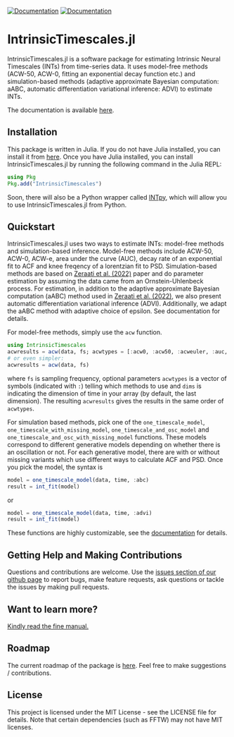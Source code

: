 [![Documentation](https://img.shields.io/badge/docs-stable-blue.svg)](https://duodenum96.github.io/IntrinsicTimescales.jl/stable/home)
[![Documentation](https://img.shields.io/badge/docs-dev-blue.svg)](https://duodenum96.github.io/IntrinsicTimescales.jl/stable/home)
# IntrinsicTimescales.jl

IntrinsicTimescales.jl is a software package for estimating Intrinsic Neural Timescales (INTs) from time-series data. It uses model-free methods (ACW-50, ACW-0, fitting an exponential decay function etc.) and simulation-based methods (adaptive approximate Bayesian computation: aABC, automatic differentiation variational inference: ADVI) to estimate INTs.

The documentation is available [here](https://duodenum96.github.io/IntrinsicTimescales.jl/dev/home/).

## Installation

This package is written in Julia. If you do not have Julia installed, you can install it from [here](https://julialang.org/downloads/). Once you have Julia installed, you can install IntrinsicTimescales.jl by running the following command in the Julia REPL:

```julia
using Pkg
Pkg.add("IntrinsicTimescales")
```
Soon, there will also be a Python wrapper called [INTpy](https://github.com/duodenum96/INTpy), which will allow you to use IntrinsicTimescales.jl from Python. 

## Quickstart

IntrinsicTimescales.jl uses two ways to estimate INTs: model-free methods and simulation-based inference. Model-free methods include ACW-50, ACW-0, ACW-e, area under the curve (AUC), decay rate of an exponential fit to ACF and knee freqency of a lorentzian fit to PSD. Simulation-based methods are based on [Zeraati et al. (2022)](https://www.nature.com/articles/s43588-022-00214-3) paper and do parameter estimation by assuming the data came from an Ornstein-Uhlenbeck process. For estimation, in addition to the adaptive approximate Bayesian computation (aABC) method used in [Zeraati et al. (2022)](https://www.nature.com/articles/s43588-022-00214-3), we also present automatic differentiation variational inference (ADVI). Additionally, we adapt the aABC method with adaptive choice of epsilon. See documentation for details.

For model-free methods, simply use the `acw` function.

```julia
using IntrinsicTimescales
acwresults = acw(data, fs; acwtypes = [:acw0, :acw50, :acweuler, :auc, :tau, :knee]), dims=ndims(data))
# or even simpler:
acwresults = acw(data, fs)
```

where `fs` is sampling frequency, optional parameters `acwtypes` is a vector of 
symbols (indicated with `:`) telling which methods to use and `dims` is indicating the dimension of time in your array (by default, the last dimension). The resulting `acwresults` gives the results in the same order of `acwtypes`. 

For simulation based methods, pick one of the `one_timescale_model`, `one_timescale_with_missing_model`, `one_timescale_and_osc_model` and `one_timescale_and_osc_with_missing_model` functions. These models correspond to different generative models depending on whether there is an oscillation or not. For each generative model, there are with or without missing variants which use different ways to calculate ACF and PSD. Once you pick the model, the syntax is 

```julia
model = one_timescale_model(data, time, :abc)
result = int_fit(model)
```

or 

```julia
model = one_timescale_model(data, time, :advi)
result = int_fit(model)
```

These functions are highly customizable, see the [documentation](https://duodenum96.github.io/IntrinsicTimescales.jl/dev/home/) for details. 

## Getting Help and Making Contributions

Questions and contributions are welcome. Use the [issues section of our github page](https://github.com/duodenum96/IntrinsicTimescales.jl/issues) to report bugs, make feature requests, ask questions or tackle the issues by making pull requests. 

## Want to learn more?

[Kindly read the fine manual.](https://duodenum96.github.io/IntrinsicTimescales.jl/dev/home/)

## Roadmap

The current roadmap of the package is [here](https://github.com/duodenum96/IntrinsicTimescales.jl/discussions/16). Feel free to make suggestions / contributions. 

## License

This project is licensed under the MIT License - see the LICENSE file for details. Note that certain dependencies (such as FFTW) may not have MIT licenses. 

<!-- Tidyverse lifecycle badges, see https://www.tidyverse.org/lifecycle/ Uncomment or delete as needed -->
<!-- ![lifecycle](https://img.shields.io/badge/lifecycle-experimental-orange.svg) -->
<!-- ![lifecycle](https://img.shields.io/badge/lifecycle-maturing-blue.svg) -->
<!-- ![lifecycle](https://img.shields.io/badge/lifecycle-stable-green.svg) -->
<!-- ![lifecycle](https://img.shields.io/badge/lifecycle-retired-orange.svg) -->
<!-- ![lifecycle](https://img.shields.io/badge/lifecycle-archived-red.svg)  -->
<!-- ![lifecycle](https://img.shields.io/badge/lifecycle-dormant-blue.svg) -->

<!-- travis-ci.com badge, uncomment or delete as needed, depending on whether you are using that service. -->
<!-- [![Build Status](https://travis-ci.com/duodenum96/IntrinsicTimescales.jl.svg?branch=master)](https://travis-ci.com/duodenum96/IntrinsicTimescales.jl) -->
<!-- NOTE: Codecov.io badge now depends on the token, copy from their site after setting up -->
<!-- Documentation -- uncomment or delete as needed -->

<!-- Aqua badge, see test/runtests.jl -->
<!-- [![Aqua QA](https://raw.githubusercontent.com/JuliaTesting/Aqua.jl/master/badge.svg)](https://github.com/JuliaTesting/Aqua.jl) -->
